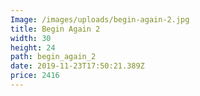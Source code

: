 ```yaml
---
Image: /images/uploads/begin-again-2.jpg
title: Begin Again 2
width: 30
height: 24
path: begin_again_2
date: 2019-11-23T17:50:21.389Z
price: 2416
---
```


